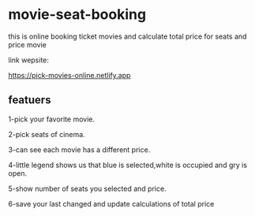# movie-seat-booking
this is online booking ticket movies and calculate total price for seats and price movie

link wepsite: 

https://pick-movies-online.netlify.app

## featuers
1-pick your favorite movie.

2-pick  seats of cinema.

3-can see each movie has a different price.

4-little legend shows us that blue is selected,white is occupied and gry is open.

5-show number of seats you selected and price.

6-save your last changed and update calculations of total price

